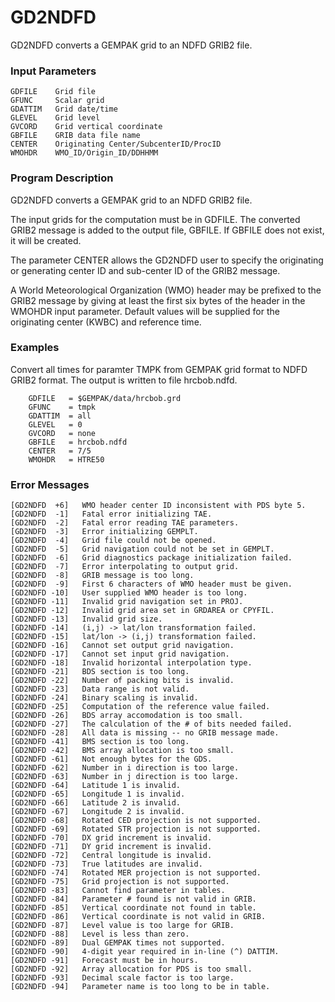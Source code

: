 # GD2NDFD

GD2NDFD converts a GEMPAK grid to an NDFD GRIB2 file.

### Input Parameters
 
    GDFILE    Grid file
    GFUNC     Scalar grid
    GDATTIM   Grid date/time
    GLEVEL    Grid level
    GVCORD    Grid vertical coordinate
    GBFILE    GRIB data file name
    CENTER    Originating Center/SubcenterID/ProcID
    WMOHDR    WMO_ID/Origin_ID/DDHHMM
 

### Program Description
 
GD2NDFD converts a GEMPAK grid to an NDFD GRIB2 file.

The input grids for the computation must be in GDFILE.  The
converted GRIB2 message is added to the output file, GBFILE.
If GBFILE does not exist, it will be created.

The parameter CENTER allows the GD2NDFD user to specify the
originating or generating center ID and sub-center ID of
the GRIB2 message.

A World Meteorological Organization (WMO) header may be
prefixed to the GRIB2 message by giving at least the first
six bytes of the header in the WMOHDR input parameter.
Default values will be supplied for the originating center
(KWBC) and reference time.


### Examples
 
Convert all times for paramter TMPK from GEMPAK grid format to NDFD GRIB2 format.  The output is written to file hrcbob.ndfd.

        GDFILE   = $GEMPAK/data/hrcbob.grd
        GFUNC    = tmpk
        GDATTIM  = all
        GLEVEL   = 0
        GVCORD   = none
        GBFILE   = hrcbob.ndfd
        CENTER   = 7/5
        WMOHDR   = HTRE50


### Error Messages
 
    [GD2NDFD  +6]   WMO header center ID inconsistent with PDS byte 5.
    [GD2NDFD  -1]   Fatal error initializing TAE.
    [GD2NDFD  -2]   Fatal error reading TAE parameters.
    [GD2NDFD  -3]   Error initializing GEMPLT.
    [GD2NDFD  -4]   Grid file could not be opened.
    [GD2NDFD  -5]   Grid navigation could not be set in GEMPLT.
    [GD2NDFD  -6]   Grid diagnostics package initialization failed.
    [GD2NDFD  -7]   Error interpolating to output grid.
    [GD2NDFD  -8]   GRIB message is too long.
    [GD2NDFD  -9]   First 6 characters of WMO header must be given.
    [GD2NDFD -10]   User supplied WMO header is too long.
    [GD2NDFD -11]   Invalid grid navigation set in PROJ.
    [GD2NDFD -12]   Invalid grid area set in GRDAREA or CPYFIL.
    [GD2NDFD -13]   Invalid grid size.
    [GD2NDFD -14]   (i,j) -> lat/lon transformation failed.
    [GD2NDFD -15]   lat/lon -> (i,j) transformation failed.
    [GD2NDFD -16]   Cannot set output grid navigation.
    [GD2NDFD -17]   Cannot set input grid navigation.
    [GD2NDFD -18]   Invalid horizontal interpolation type.
    [GD2NDFD -21]   BDS section is too long.
    [GD2NDFD -22]   Number of packing bits is invalid.
    [GD2NDFD -23]   Data range is not valid.
    [GD2NDFD -24]   Binary scaling is invalid.
    [GD2NDFD -25]   Computation of the reference value failed.
    [GD2NDFD -26]   BDS array accomodation is too small.
    [GD2NDFD -27]   The calculation of the # of bits needed failed.
    [GD2NDFD -28]   All data is missing -- no GRIB message made.
    [GD2NDFD -41]   BMS section is too long.
    [GD2NDFD -42]   BMS array allocation is too small.
    [GD2NDFD -61]   Not enough bytes for the GDS.
    [GD2NDFD -62]   Number in i direction is too large.
    [GD2NDFD -63]   Number in j direction is too large.
    [GD2NDFD -64]   Latitude 1 is invalid.
    [GD2NDFD -65]   Longitude 1 is invalid.
    [GD2NDFD -66]   Latitude 2 is invalid.
    [GD2NDFD -67]   Longitude 2 is invalid.
    [GD2NDFD -68]   Rotated CED projection is not supported.
    [GD2NDFD -69]   Rotated STR projection is not supported.
    [GD2NDFD -70]   DX grid increment is invalid.
    [GD2NDFD -71]   DY grid increment is invalid.
    [GD2NDFD -72]   Central longitude is invalid.
    [GD2NDFD -73]   True latitudes are invalid.
    [GD2NDFD -74]   Rotated MER projection is not supported.
    [GD2NDFD -75]   Grid projection is not supported.
    [GD2NDFD -83]   Cannot find parameter in tables.
    [GD2NDFD -84]   Parameter # found is not valid in GRIB.
    [GD2NDFD -85]   Vertical coordinate not found in table.
    [GD2NDFD -86]   Vertical coordinate is not valid in GRIB.
    [GD2NDFD -87]   Level value is too large for GRIB.
    [GD2NDFD -88]   Level is less than zero.
    [GD2NDFD -89]   Dual GEMPAK times not supported.
    [GD2NDFD -90]   4-digit year required in in-line (^) DATTIM.
    [GD2NDFD -91]   Forecast must be in hours.
    [GD2NDFD -92]   Array allocation for PDS is too small.
    [GD2NDFD -93]   Decimal scale factor is too large.
    [GD2NDFD -94]   Parameter name is too long to be in table.
